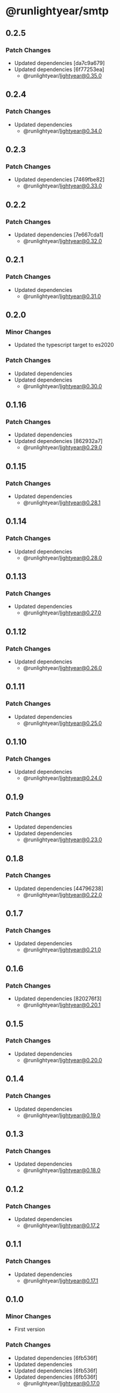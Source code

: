 # @runlightyear/smtp

## 0.2.5

### Patch Changes

- Updated dependencies [da7c9a679]
- Updated dependencies [6f77253ea]
  - @runlightyear/lightyear@0.35.0

## 0.2.4

### Patch Changes

- Updated dependencies
  - @runlightyear/lightyear@0.34.0

## 0.2.3

### Patch Changes

- Updated dependencies [7469fbe82]
  - @runlightyear/lightyear@0.33.0

## 0.2.2

### Patch Changes

- Updated dependencies [7e667cda1]
  - @runlightyear/lightyear@0.32.0

## 0.2.1

### Patch Changes

- Updated dependencies
  - @runlightyear/lightyear@0.31.0

## 0.2.0

### Minor Changes

- Updated the typescript target to es2020

### Patch Changes

- Updated dependencies
- Updated dependencies
  - @runlightyear/lightyear@0.30.0

## 0.1.16

### Patch Changes

- Updated dependencies
- Updated dependencies [862932a7]
  - @runlightyear/lightyear@0.29.0

## 0.1.15

### Patch Changes

- Updated dependencies
  - @runlightyear/lightyear@0.28.1

## 0.1.14

### Patch Changes

- Updated dependencies
  - @runlightyear/lightyear@0.28.0

## 0.1.13

### Patch Changes

- Updated dependencies
  - @runlightyear/lightyear@0.27.0

## 0.1.12

### Patch Changes

- Updated dependencies
  - @runlightyear/lightyear@0.26.0

## 0.1.11

### Patch Changes

- Updated dependencies
  - @runlightyear/lightyear@0.25.0

## 0.1.10

### Patch Changes

- Updated dependencies
  - @runlightyear/lightyear@0.24.0

## 0.1.9

### Patch Changes

- Updated dependencies
- Updated dependencies
  - @runlightyear/lightyear@0.23.0

## 0.1.8

### Patch Changes

- Updated dependencies [44796238]
  - @runlightyear/lightyear@0.22.0

## 0.1.7

### Patch Changes

- Updated dependencies
  - @runlightyear/lightyear@0.21.0

## 0.1.6

### Patch Changes

- Updated dependencies [820276f3]
  - @runlightyear/lightyear@0.20.1

## 0.1.5

### Patch Changes

- Updated dependencies
  - @runlightyear/lightyear@0.20.0

## 0.1.4

### Patch Changes

- Updated dependencies
  - @runlightyear/lightyear@0.19.0

## 0.1.3

### Patch Changes

- Updated dependencies
  - @runlightyear/lightyear@0.18.0

## 0.1.2

### Patch Changes

- Updated dependencies
  - @runlightyear/lightyear@0.17.2

## 0.1.1

### Patch Changes

- Updated dependencies
  - @runlightyear/lightyear@0.17.1

## 0.1.0

### Minor Changes

- First version

### Patch Changes

- Updated dependencies [6fb536f]
- Updated dependencies
- Updated dependencies [6fb536f]
- Updated dependencies [6fb536f]
  - @runlightyear/lightyear@0.17.0
